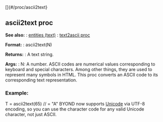 []{#/proc/ascii2text}
## ascii2text proc
**See also:**
:   [entities (text)](#/DM/text/entities)
:   [text2ascii proc](#/proc/text2ascii)
<!-- -->
**Format:**
:   ascii2text(N)
<!-- -->
**Returns:**
:   A text string.
<!-- -->
**Args:**
:   N: A number.
ASCII codes are numerical values corresponding to keyboard and special
characters. Among other things, they are used to represent many symbols
in HTML. This proc converts an ASCII code to its corresponding text
representation.
### Example:
T = ascii2text(65) // = \"A\"
BYOND now supports [Unicode](#/%7Bnotes%7D/Unicode) via UTF-8 encoding,
so you can use the character code for any valid Unicode character, not
just ASCII.